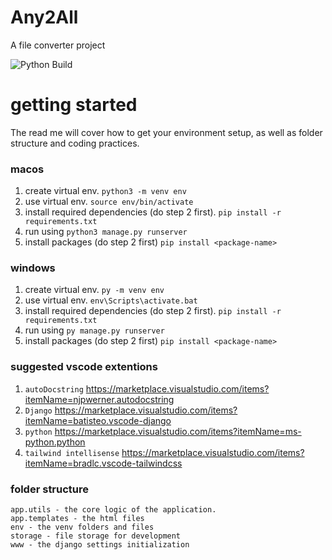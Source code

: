 # Any2All
A file converter project

![Python Build](https://github.com/iOSHaven/any2all/workflows/Python%20application/badge.svg)

# getting started

The read me will cover how to get your environment setup, as well as folder structure and coding practices.

### macos
1. create virtual env. `python3 -m venv env`
2. use virtual env. `source env/bin/activate`
3. install required dependencies (do step 2 first). `pip install -r requirements.txt`
4. run using `python3 manage.py runserver`
5. install packages (do step 2 first) `pip install <package-name>`

### windows
1. create virtual env. `py -m venv env`
2. use virtual env. `env\Scripts\activate.bat`
3. install required dependencies (do step 2 first). `pip install -r requirements.txt`
4. run using `py manage.py runserver`
5. install packages (do step 2 first) `pip install <package-name>`

### suggested vscode extentions
1. `autoDocstring` https://marketplace.visualstudio.com/items?itemName=njpwerner.autodocstring
2. `Django` https://marketplace.visualstudio.com/items?itemName=batisteo.vscode-django
3. `python` https://marketplace.visualstudio.com/items?itemName=ms-python.python
4. `tailwind intellisense` https://marketplace.visualstudio.com/items?itemName=bradlc.vscode-tailwindcss

### folder structure
```
app.utils - the core logic of the application.
app.templates - the html files
env - the venv folders and files
storage - file storage for development
www - the django settings initialization 
```

